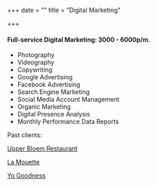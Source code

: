 +++
date = ""
title = "Digital Marketing"

+++
#### Full-service Digital Marketing: 3000 - 6000p/m.

* Photography
* Videography
* Copywriting
* Google Advertising
* Facebook Advertising
* Search Engine Marketing
* Social Media Account Management
* Organic Marketing
* Digital Presence Analysis
* Monthly Performance Data Reports

Past clients:

[Upper Bloem Restaurant](https://upperbloemrestaurant.co.za/)

[La Mouette](http://www.lamouette-restaurant.co.za/)

[Yo Goodness](https://www.instagram.com/yo_goodness_cafe/)